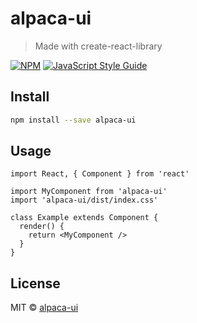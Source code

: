 # alpaca-ui

> Made with create-react-library

[![NPM](https://img.shields.io/npm/v/alpaca-ui.svg)](https://www.npmjs.com/package/alpaca-ui) [![JavaScript Style Guide](https://img.shields.io/badge/code_style-standard-brightgreen.svg)](https://standardjs.com)

## Install

```bash
npm install --save alpaca-ui
```

## Usage

```tsx
import React, { Component } from 'react'

import MyComponent from 'alpaca-ui'
import 'alpaca-ui/dist/index.css'

class Example extends Component {
  render() {
    return <MyComponent />
  }
}
```

## License

MIT © [alpaca-ui](https://github.com/alpaca-ui)
